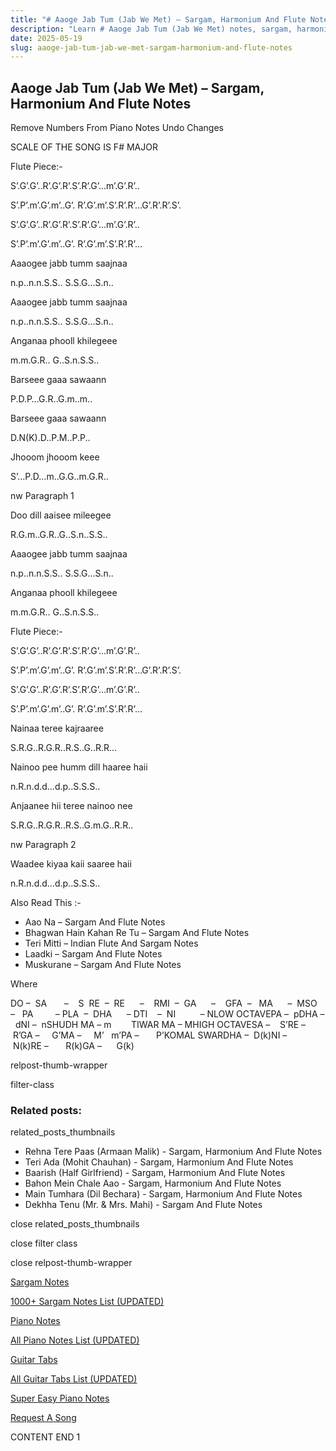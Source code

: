 ```yaml
---
title: "# Aaoge Jab Tum (Jab We Met) – Sargam, Harmonium And Flute Notes"
description: "Learn # Aaoge Jab Tum (Jab We Met) notes, sargam, harmonium notations and flute notes. Easy step-by-step tutorial for beginners."
date: 2025-05-19
slug: aaoge-jab-tum-jab-we-met-sargam-harmonium-and-flute-notes
---
```


## Aaoge Jab Tum (Jab We Met) – Sargam, Harmonium And Flute Notes

Remove Numbers From Piano Notes
Undo Changes

SCALE OF THE SONG IS F# MAJOR

Flute Piece:-

S’.G’.G’..R’.G’.R’.S’.R’.G’…m’.G’.R’..

S’.P’.m’.G’.m’..G’. R’.G’.m’.S’.R’.R’…G’.R’.R’.S’.

S’.G’.G’..R’.G’.R’.S’.R’.G’…m’.G’.R’..

S’.P’.m’.G’.m’..G’. R’.G’.m’.S’.R’.R’…

Aaaogee jabb tumm saajnaa

n.p..n.n.S.S.. S.S.G…S.n..

Aaaogee jabb tumm saajnaa

n.p..n.n.S.S.. S.S.G…S.n..

Anganaa phooll khilegeee

m.m.G.R.. G..S.n.S.S..

Barseee gaaa sawaann

P.D.P…G.R..G.m..m..

Barseee gaaa sawaann

D.N(K).D..P.M..P.P..

Jhooom jhooom keee

S’…P.D…m..G.G..m.G.R..

nw Paragraph 1

Doo dill aaisee mileegee

R.G.m..G.R..G..S.n..S.S..

Aaaogee jabb tumm saajnaa

n.p..n.n.S.S.. S.S.G…S.n..

Anganaa phooll khilegeee

m.m.G.R.. G..S.n.S.S..

Flute Piece:-

S’.G’.G’..R’.G’.R’.S’.R’.G’…m’.G’.R’..

S’.P’.m’.G’.m’..G’. R’.G’.m’.S’.R’.R’…G’.R’.R’.S’.

S’.G’.G’..R’.G’.R’.S’.R’.G’…m’.G’.R’..

S’.P’.m’.G’.m’..G’. R’.G’.m’.S’.R’.R’…

Nainaa teree kajraaree

S.R.G..R.G.R..R.S..G..R.R…

Nainoo pee humm dill haaree haii

n.R.n.d.d…d.p..S.S.S..

Anjaanee hii teree nainoo nee

S.R.G..R.G.R..R.S..G.m.G..R.R..

nw Paragraph 2

Waadee kiyaa kaii saaree haii

n.R.n.d.d…d.p..S.S.S..



Also Read This :-



* Aao Na – Sargam And Flute Notes
* Bhagwan Hain Kahan Re Tu – Sargam And Flute Notes
* Teri Mitti – Indian Flute And Sargam Notes
* Laadki – Sargam And Flute Notes
* Muskurane – Sargam And Flute Notes

Where



DO –  SA       –    S  RE  –  RE      –    RMI  –  GA      –    GFA  –   MA      –  MSO  –   PA         – PLA  –  DHA      – DTI    –  NI          – NLOW OCTAVEPA –  pDHA –  dNI –  nSHUDH MA – m        TIWAR MA – MHIGH OCTAVESA –    S’RE –     R’GA –     G’MA –     M’   m’PA –       P’KOMAL SWARDHA –  D(k)NI –       N(k)RE –       R(k)GA –      G(k)



relpost-thumb-wrapper

filter-class

### Related posts:

related_posts_thumbnails

* Rehna Tere Paas (Armaan Malik) - Sargam, Harmonium And Flute Notes
* Teri Ada (Mohit Chauhan) - Sargam, Harmonium And Flute Notes
* Baarish (Half Girlfriend) - Sargam, Harmonium And Flute Notes
* Bahon Mein Chale Aao - Sargam, Harmonium And Flute Notes
* Main Tumhara (Dil Bechara) - Sargam, Harmonium And Flute Notes
* Dekhha Tenu (Mr. & Mrs. Mahi) - Sargam And Flute Notes

close related_posts_thumbnails

close filter class

close relpost-thumb-wrapper

[Sargam Notes](https://www.notationsworld.com/sargam-notes.html)

[1000+ Sargam Notes List (UPDATED)](https://www.notationsworld.com/all-songs-list-sargam-notes.html)

[Piano Notes](https://www.notationsworld.com/piano-notes.html)

[All Piano Notes List (UPDATED)](https://www.notationsworld.com/all-songs-list-piano-notes.html)

[Guitar Tabs](https://www.notationsworld.com/guitar-tabs.html)

[All Guitar Tabs List (UPDATED)](https://www.notationsworld.com/all-songs-list-guitar-tabs.html)

[Super Easy Piano Notes](https://studywall.in/)

[Request A Song](https://www.notationsworld.com/request-a-song.html)

CONTENT END 1

